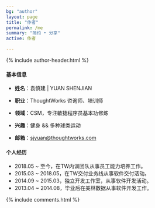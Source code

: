 ```yaml
---
bg: "author"
layout: page
title: "作者"
permalink: /me
summary: "简约 • 分享"
active: 作者

---
```


{% include author-header.html %}

#### 基本信息

- **姓名**：袁慎建 \| YUAN SHENJIAN

- **职业**：ThoughtWorks 咨询师、培训师

- **领域**：CSM，专注敏捷程序员基本功修炼

- **兴趣**：健身 && 多种球类运动

- **邮箱**：sjyuan@thoughtworks.com


#### 个人经历

- 2018.05 ~ 至今，在TW内训团队从事员工能力培养工作。
- 2015.03 ~ 2018.05，在TW交付业务线从事软件交付活动。
- 2014.09 ~ 2015.03，独立开发工作室，从事软件开发活动。
- 2013.04 ~ 2014.08，毕业后在美林数据从事软件开发工作。



{% include comments.html %}

